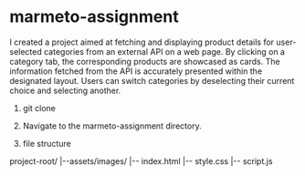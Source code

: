 # marmeto-assignment

I created a project aimed at fetching and displaying product details for user-selected categories from an external API on a web page. By clicking on a category tab, the corresponding products are showcased as cards. The information fetched from the API is accurately presented within the designated layout. Users can switch categories by deselecting their current choice and selecting another.
 

1. git clone 

2. Navigate to the marmeto-assignment directory.

3. file structure

project-root/
|--assets/images/
|-- index.html
|-- style.css
|-- script.js





